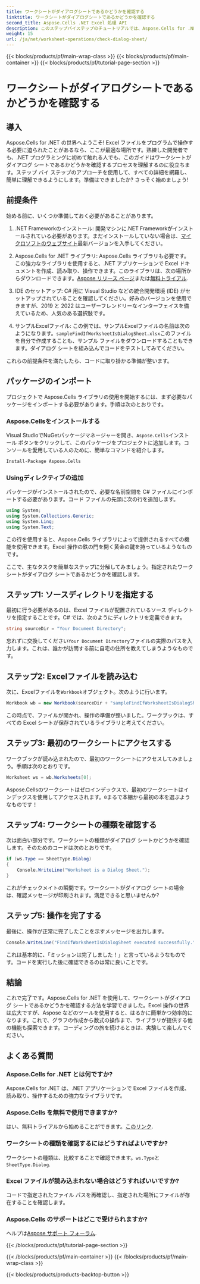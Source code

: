 ```yaml
---
title: ワークシートがダイアログシートであるかどうかを確認する
linktitle: ワークシートがダイアログシートであるかどうかを確認する
second_title: Aspose.Cells .NET Excel 処理 API
description: このステップバイステップのチュートリアルでは、Aspose.Cells for .NET を使用してワークシートがダイアログ シートであるかどうかを確認する方法を学習します。
weight: 15
url: /ja/net/worksheet-operations/check-dialog-sheet/
---
```


{{< blocks/products/pf/main-wrap-class >}}
{{< blocks/products/pf/main-container >}}
{{< blocks/products/pf/tutorial-page-section >}}

# ワークシートがダイアログシートであるかどうかを確認する

## 導入

Aspose.Cells for .NET の世界へようこそ! Excel ファイルをプログラムで操作する必要に迫られたことがあるなら、ここが最適な場所です。熟練した開発者でも、.NET プログラミングに初めて触れる人でも、このガイドはワークシートがダイアログ シートであるかどうかを確認するプロセスを理解するのに役立ちます。ステップ バイ ステップのアプローチを使用して、すべての詳細を網羅し、簡単に理解できるようにします。準備はできましたか? さっそく始めましょう!

## 前提条件

始める前に、いくつか準備しておく必要があることがあります。

1.  .NET Frameworkのインストール: 開発マシンに.NET Frameworkがインストールされている必要があります。まだインストールしていない場合は、[マイクロソフトのウェブサイト](https://dotnet.microsoft.com/download)最新バージョンを入手してください。

2.  Aspose.Cells for .NET ライブラリ: Aspose.Cells ライブラリも必要です。この強力なライブラリを使用すると、.NET アプリケーションで Excel ドキュメントを作成、読み取り、操作できます。このライブラリは、次の場所からダウンロードできます。[Aspose リリース ページ](https://releases.aspose.com/cells/net/)または[無料トライアル](https://releases.aspose.com/).

3. IDE のセットアップ: C# 用に Visual Studio などの統合開発環境 (IDE) がセットアップされていることを確認してください。好みのバージョンを使用できますが、2019 と 2022 はユーザーフレンドリーなインターフェイスを備えているため、人気のある選択肢です。

4. サンプルExcelファイル: この例では、サンプルExcelファイルの名前は次のようになります。`sampleFindIfWorksheetIsDialogSheet.xlsx`このファイルを自分で作成することも、サンプル ファイルをダウンロードすることもできます。ダイアログ シートを組み込んでコードをテストしてみてください。

これらの前提条件を満たしたら、コードに取り掛かる準備が整います。

## パッケージのインポート

プロジェクトで Aspose.Cells ライブラリの使用を開始するには、まず必要なパッケージをインポートする必要があります。手順は次のとおりです。

### Aspose.Cellsをインストールする

 Visual StudioでNuGetパッケージマネージャーを開き、`Aspose.Cells`インストール ボタンをクリックして、このパッケージをプロジェクトに追加します。コンソールを愛用している人のために、簡単なコマンドを紹介します。

```bash
Install-Package Aspose.Cells
```

### Usingディレクティブの追加

パッケージがインストールされたので、必要な名前空間を C# ファイルにインポートする必要があります。コード ファイルの先頭に次の行を追加します。

```csharp
using System;
using System.Collections.Generic;
using System.Linq;
using System.Text;
```

この行を使用すると、Aspose.Cells ライブラリによって提供されるすべての機能を使用できます。Excel 操作の鉄の門を開く黄金の鍵を持っているようなものです。

ここで、主なタスクを簡単なステップに分解してみましょう。指定されたワークシートがダイアログ シートであるかどうかを確認します。 

## ステップ1: ソースディレクトリを指定する

最初に行う必要があるのは、Excel ファイルが配置されているソース ディレクトリを指定することです。C# では、次のようにディレクトリを定義できます。

```csharp
string sourceDir = "Your Document Directory";
```

忘れずに交換してください`Your Document Directory`ファイルの実際のパスを入力します。これは、誰かが訪問する前に自宅の住所を教えてしまうようなものです。

## ステップ2: Excelファイルを読み込む

次に、Excelファイルを`Workbook`オブジェクト。次のように行います。

```csharp
Workbook wb = new Workbook(sourceDir + "sampleFindIfWorksheetIsDialogSheet.xlsx");
```

この時点で、ファイルが開かれ、操作の準備が整いました。ワークブックは、すべての Excel シートが保存されているライブラリと考えてください。

## ステップ3: 最初のワークシートにアクセスする

ワークブックが読み込まれたので、最初のワークシートにアクセスしてみましょう。手順は次のとおりです。

```csharp
Worksheet ws = wb.Worksheets[0];
```

Aspose.Cellsのワークシートはゼロインデックスで、最初のワークシートはインデックスを使用してアクセスされます。`0`まるで本棚から最初の本を選ぶようなものです！

## ステップ4: ワークシートの種類を確認する

次は面白い部分です。ワークシートの種類がダイアログ シートかどうかを確認します。そのためのコードは次のとおりです。

```csharp
if (ws.Type == SheetType.Dialog)
{
    Console.WriteLine("Worksheet is a Dialog Sheet.");
}
```

これがチェックメイトの瞬間です。ワークシートがダイアログ シートの場合は、確認メッセージが印刷されます。満足できると思いませんか?

## ステップ5: 操作を完了する

最後に、操作が正常に完了したことを示すメッセージを出力します。

```csharp
Console.WriteLine("FindIfWorksheetIsDialogSheet executed successfully.");
```

これは基本的に、「ミッションは完了しました！」と言っているようなものです。コードを実行した後に確認できるのは常に良いことです。

## 結論

これで完了です。Aspose.Cells for .NET を使用して、ワークシートがダイアログ シートであるかどうかを確認する方法を学習できました。Excel 操作の世界は広大ですが、Aspose などのツールを使用すると、はるかに簡単かつ効率的になります。これで、グラフの作成から数式の操作まで、ライブラリが提供する他の機能も探索できます。コーディングの旅を続けるときは、実験して楽しんでください。

## よくある質問

### Aspose.Cells for .NET とは何ですか?  
Aspose.Cells for .NET は、.NET アプリケーションで Excel ファイルを作成、読み取り、操作するための強力なライブラリです。

### Aspose.Cells を無料で使用できますか?  
はい、無料トライアルから始めることができます。[このリンク](https://releases.aspose.com/).

### ワークシートの種類を確認するにはどうすればよいですか?  
ワークシートの種類は、比較することで確認できます。`ws.Type`と`SheetType.Dialog`.

### Excel ファイルが読み込まれない場合はどうすればいいですか?  
コードで指定されたファイル パスを再確認し、指定された場所にファイルが存在することを確認します。

### Aspose.Cells のサポートはどこで受けられますか?  
ヘルプは[Aspose サポート フォーラム](https://forum.aspose.com/c/cells/9).

{{< /blocks/products/pf/tutorial-page-section >}}

{{< /blocks/products/pf/main-container >}}
{{< /blocks/products/pf/main-wrap-class >}}

{{< blocks/products/products-backtop-button >}}
